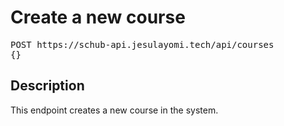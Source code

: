 # Create a new course

<pre id='liveapi-code'>POST https://schub-api.jesulayomi.tech/api/courses
{}</pre>

## Description
This endpoint creates a new course in the system.

